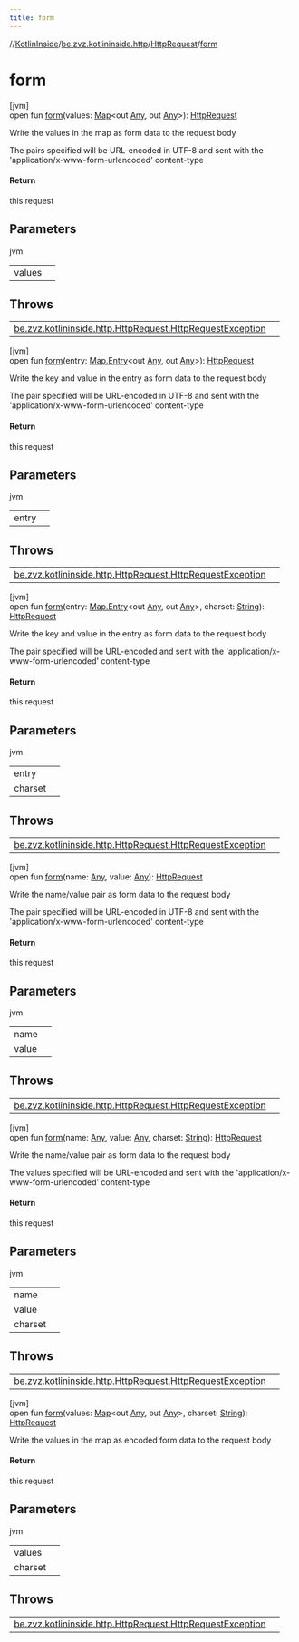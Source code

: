 ```yaml
---
title: form
---
```

//[KotlinInside](../../../index.html)/[be.zvz.kotlininside.http](../index.html)/[HttpRequest](index.html)/[form](form.html)



# form



[jvm]\
open fun [form](form.html)(values: [Map](https://docs.oracle.com/javase/7/docs/api/java/util/Map.html)&lt;out [Any](https://kotlinlang.org/api/latest/jvm/stdlib/kotlin/-any/index.html), out [Any](https://kotlinlang.org/api/latest/jvm/stdlib/kotlin/-any/index.html)&gt;): [HttpRequest](index.html)



Write the values in the map as form data to the request body 



 The pairs specified will be URL-encoded in UTF-8 and sent with the 'application/x-www-form-urlencoded' content-type



#### Return



this request



## Parameters


jvm

| | |
|---|---|
| values |  |



## Throws


| | |
|---|---|
| [be.zvz.kotlininside.http.HttpRequest.HttpRequestException](-http-request-exception/index.html) |  |




[jvm]\
open fun [form](form.html)(entry: [Map.Entry](https://docs.oracle.com/javase/7/docs/api/java/util/Map.Entry.html)&lt;out [Any](https://kotlinlang.org/api/latest/jvm/stdlib/kotlin/-any/index.html), out [Any](https://kotlinlang.org/api/latest/jvm/stdlib/kotlin/-any/index.html)&gt;): [HttpRequest](index.html)



Write the key and value in the entry as form data to the request body 



 The pair specified will be URL-encoded in UTF-8 and sent with the 'application/x-www-form-urlencoded' content-type



#### Return



this request



## Parameters


jvm

| | |
|---|---|
| entry |  |



## Throws


| | |
|---|---|
| [be.zvz.kotlininside.http.HttpRequest.HttpRequestException](-http-request-exception/index.html) |  |




[jvm]\
open fun [form](form.html)(entry: [Map.Entry](https://docs.oracle.com/javase/7/docs/api/java/util/Map.Entry.html)&lt;out [Any](https://kotlinlang.org/api/latest/jvm/stdlib/kotlin/-any/index.html), out [Any](https://kotlinlang.org/api/latest/jvm/stdlib/kotlin/-any/index.html)&gt;, charset: [String](https://docs.oracle.com/javase/7/docs/api/java/lang/String.html)): [HttpRequest](index.html)



Write the key and value in the entry as form data to the request body 



 The pair specified will be URL-encoded and sent with the 'application/x-www-form-urlencoded' content-type



#### Return



this request



## Parameters


jvm

| | |
|---|---|
| entry |  |
| charset |  |



## Throws


| | |
|---|---|
| [be.zvz.kotlininside.http.HttpRequest.HttpRequestException](-http-request-exception/index.html) |  |




[jvm]\
open fun [form](form.html)(name: [Any](https://kotlinlang.org/api/latest/jvm/stdlib/kotlin/-any/index.html), value: [Any](https://kotlinlang.org/api/latest/jvm/stdlib/kotlin/-any/index.html)): [HttpRequest](index.html)



Write the name/value pair as form data to the request body 



 The pair specified will be URL-encoded in UTF-8 and sent with the 'application/x-www-form-urlencoded' content-type



#### Return



this request



## Parameters


jvm

| | |
|---|---|
| name |  |
| value |  |



## Throws


| | |
|---|---|
| [be.zvz.kotlininside.http.HttpRequest.HttpRequestException](-http-request-exception/index.html) |  |




[jvm]\
open fun [form](form.html)(name: [Any](https://kotlinlang.org/api/latest/jvm/stdlib/kotlin/-any/index.html), value: [Any](https://kotlinlang.org/api/latest/jvm/stdlib/kotlin/-any/index.html), charset: [String](https://docs.oracle.com/javase/7/docs/api/java/lang/String.html)): [HttpRequest](index.html)



Write the name/value pair as form data to the request body 



 The values specified will be URL-encoded and sent with the 'application/x-www-form-urlencoded' content-type



#### Return



this request



## Parameters


jvm

| | |
|---|---|
| name |  |
| value |  |
| charset |  |



## Throws


| | |
|---|---|
| [be.zvz.kotlininside.http.HttpRequest.HttpRequestException](-http-request-exception/index.html) |  |




[jvm]\
open fun [form](form.html)(values: [Map](https://docs.oracle.com/javase/7/docs/api/java/util/Map.html)&lt;out [Any](https://kotlinlang.org/api/latest/jvm/stdlib/kotlin/-any/index.html), out [Any](https://kotlinlang.org/api/latest/jvm/stdlib/kotlin/-any/index.html)&gt;, charset: [String](https://docs.oracle.com/javase/7/docs/api/java/lang/String.html)): [HttpRequest](index.html)



Write the values in the map as encoded form data to the request body



#### Return



this request



## Parameters


jvm

| | |
|---|---|
| values |  |
| charset |  |



## Throws


| | |
|---|---|
| [be.zvz.kotlininside.http.HttpRequest.HttpRequestException](-http-request-exception/index.html) |  |



